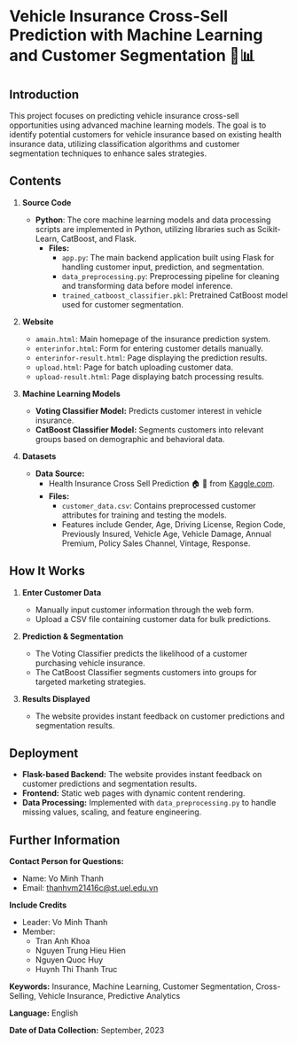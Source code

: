 # Vehicle Insurance Cross-Sell Prediction with Machine Learning and Customer Segmentation 🚗📊

## Introduction
This project focuses on predicting vehicle insurance cross-sell opportunities using advanced machine learning models. The goal is to identify potential customers for vehicle insurance based on existing health insurance data, utilizing classification algorithms and customer segmentation techniques to enhance sales strategies.

## Contents

1. **Source Code**
   - **Python**: The core machine learning models and data processing scripts are implemented in Python, utilizing libraries such as Scikit-Learn, CatBoost, and Flask.
     - **Files:**
       - `app.py`: The main backend application built using Flask for handling customer input, prediction, and segmentation.
       - `data_preprocessing.py`: Preprocessing pipeline for cleaning and transforming data before model inference.
       - `trained_catboost_classifier.pkl`:  Pretrained CatBoost model used for customer segmentation.
    
2. **Website**
   - `amain.html`: Main homepage of the insurance prediction system.
   - `enterinfor.html`: Form for entering customer details manually.
   - `enterinfor-result.html`: Page displaying the prediction results.
   - `upload.html`: Page for batch uploading customer data.
   - `upload-result.html`: Page displaying batch processing results.
       
3. **Machine Learning Models**
   - **Voting Classifier Model:** Predicts customer interest in vehicle insurance.
   - **CatBoost Classifier Model:** Segments customers into relevant groups based on demographic and behavioral data.

4. **Datasets**
   - **Data Source:**
     - Health Insurance Cross Sell Prediction 🏠 🏥 from [Kaggle.com](https://www.kaggle.com/datasets/anmolkumar/health-insurance-cross-sell-prediction).
     - **Files:**
         - `customer_data.csv`: Contains preprocessed customer attributes for training and testing the models. ​
         - Features include Gender, Age, Driving License, Region Code, Previously Insured, Vehicle Age, Vehicle Damage, Annual Premium, Policy Sales Channel, Vintage, Response.

## How It Works

1. **Enter Customer Data**
   - Manually input customer information through the web form.
   - Upload a CSV file containing customer data for bulk predictions.

2. **Prediction & Segmentation**
   - The Voting Classifier predicts the likelihood of a customer purchasing vehicle insurance.
   - The CatBoost Classifier segments customers into groups for targeted marketing strategies.
  
3. **Results Displayed**
   - The website provides instant feedback on customer predictions and segmentation results.
  
## Deployment
   - **Flask-based Backend:** The website provides instant feedback on customer predictions and segmentation results.
   - **Frontend:** Static web pages with dynamic content rendering.
   - **Data Processing:** Implemented with `data_preprocessing.py` to handle missing values, scaling, and feature engineering.
   
## Further Information

**Contact Person for Questions:**  
   - Name: Vo Minh Thanh 
   - Email: thanhvm21416c@st.uel.edu.vn

**Include Credits**
   - Leader: Vo Minh Thanh
   - Member:
     + Tran Anh Khoa
     + Nguyen Trung Hieu Hien
     + Nguyen Quoc Huy
     + Huynh Thi Thanh Truc

**Keywords:** Insurance, Machine Learning, Customer Segmentation, Cross-Selling, Vehicle Insurance, Predictive Analytics

**Language:** English

**Date of Data Collection:** September, 2023
